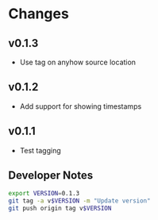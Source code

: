 # Changes

## v0.1.3

- Use tag on anyhow source location

## v0.1.2

- Add support for showing timestamps

## v0.1.1

- Test tagging

## Developer Notes

```sh
export VERSION=0.1.3
git tag -a v$VERSION -m "Update version"
git push origin tag v$VERSION
```